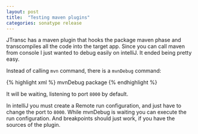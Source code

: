 ```yaml
---
layout: post
title:  "Testing maven plugins"
categories: sonatype release
---
```


JTransc has a maven plugin that hooks the package maven phase and transcompiles
all the code into the target app. Since you can call maven from console I just
wanted to debug easily on intelliJ. It ended being pretty easy.

Instead of calling `mvn` command, there is a `mvnDebug` command:

{% highlight xml %}
mvnDebug package
{% endhighlight %}

It will be waiting, listening to port `8000` by default.

In intelliJ you must create a Remote run configuration, and just have to change the port to `8000`.
While mvnDebug is waiting you can execute the run configuration.
And breakpoints should just work, if you have the sources of the plugin.
